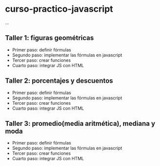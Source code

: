 # curso-practico-javascript

...

## Taller 1: figuras geométricas

- Primer paso: definir fórmulas
- Segundo paso: implementar las fórmulas en javascript
- Tercer paso: crear funciones
- Cuarto paso: integrar JS con HTML

## Taller 2: porcentajes y descuentos

- Primer paso: definir fórmulas
- Segundo paso: implementar las fórmulas en javascript
- Tercer paso: crear funciones
- Cuarto paso: integrar JS con HTML

## Taller 3: promedio(media aritmética), mediana y moda

- Primer paso: definir fórmulas
- Segundo paso: implementar las fórmulas en javascript
- Tercer paso: crear funciones
- Cuarto paso: integrar JS con HTML